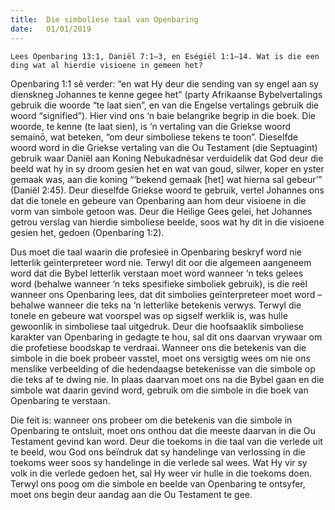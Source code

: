 ```yaml
---
title:  Die simboliese taal van Openbaring
date:   01/01/2019
---
```


`Lees Openbaring 13:1, Daniël 7:1–3, en Eségiël 1:1–14. Wat is die een ding wat al hierdie visioene in gemeen het?` 

Openbaring 1:1 sê verder: “en wat Hy deur die sending van sy engel aan sy dienskneg Johannes te kenne gegee het” (party Afrikaanse Bybelvertalings gebruik die woorde “te laat sien”, en van die Engelse vertalings gebruik die woord “signified”). Hier vind ons ‘n baie belangrike begrip in die boek. Die woorde, te kenne (te laat sien), is ‘n vertaling van die Griekse woord semainō, wat beteken, “om deur simboliese tekens te toon”. Dieselfde woord word in die Griekse vertaling van die Ou Testament (die Septuagint) gebruik waar Daniël aan Koning Nebukadnésar verduidelik dat God deur die beeld wat hy in sy droom gesien het en wat van goud, silwer, koper en yster gemaak was, aan die koning “‘bekend gemaak [het] wat hierna sal gebeur’” (Daniël 2:45). Deur dieselfde Griekse woord te gebruik, vertel Johannes ons dat die tonele en gebeure van Openbaring aan hom deur visioene in die vorm van simbole getoon was. Deur die Heilige Gees gelei, het Johannes getrou verslag van hierdie simboliese beelde, soos wat hy dit in die visioene gesien het, gedoen (Openbaring 1:2). 

Dus moet die taal waarin die profesieë in Openbaring beskryf word nie letterlik geïnterpreteer word nie. Terwyl dit oor die algemeen aangeneem word dat die Bybel letterlik verstaan moet word wanneer ‘n teks gelees word (behalwe wanneer ‘n teks spesifieke simboliek gebruik), is die reël wanneer ons Openbaring lees, dat dit simbolies geïnterpreteer moet word – behalwe wanneer die teks na ‘n letterlike betekenis verwys. Terwyl die tonele en gebeure wat voorspel was op sigself werklik is, was hulle gewoonlik in simboliese taal uitgedruk. Deur die hoofsaaklik simboliese karakter van Openbaring in gedagte te hou, sal dit ons daarvan vrywaar om die profetiese boodskap te verdraai. Wanneer ons die betekenis van die simbole in die boek probeer vasstel, moet ons versigtig wees om nie ons menslike verbeelding of die hedendaagse betekenisse van die simbole op die teks af te dwing nie. In plaas daarvan moet ons na die Bybel gaan en die simbole wat daarin gevind word, gebruik om die simbole in die boek van Openbaring te verstaan. 

Die feit is: wanneer ons probeer om die betekenis van die simbole in Openbaring te ontsluit, moet ons onthou dat die meeste daarvan in die Ou Testament gevind kan word. Deur die toekoms in die taal van die verlede uit te beeld, wou God ons beïndruk dat sy handelinge van verlossing in die toekoms weer soos sy handelinge in die verlede sal wees. Wat Hy vir sy volk in die verlede gedoen het, sal Hy weer vir hulle in die toekoms doen. Terwyl ons poog om die simbole en beelde van Openbaring te ontsyfer, moet ons begin deur aandag aan die Ou Testament te gee.